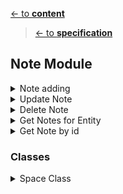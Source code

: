 [<- to **content**](https://github.com/shardoc/shardoc.github.io)
> [<- to **specification**](https://github.com/shardoc/shardoc.github.io/blob/dev/pages/specification.md)
## Note Module


<details>
  <summary>Note adding</summary>

### Endpoints
We expose one endpoint for Note adding. This feature is used for adding notes on any required entity in a project.

#### 1. Add note
   * Path: */note/create*
   * Http method: *POST*
   * Body type: *JSON*
   * Body example: *{"entityId":"dhkfd", "entityType":"document", "content":"some comment on entity", "visibility':"private"}*
   * Response type: JSON
   * Response example: 
      * success: *{ "status" : "success", "body" : {"id" : "l93k7df8"} }*
      * failed: *{ "status" : "failed", "error":"there is no such entity"}*
	  
</details>

<details>
  <summary>Update Note</summary>

### Endpoints

We expose one endpoint for updating field on space

#### 1. Update Field
   * Path: */note/{noteId}*
   * Http method: *POST*
   * PATH parameters: *noteId* - value any valid id
   * Body type: *JSON*
   * Body example: *{"content":"Updated Content"}*
   * Response type: JSON
   * Response example: 
      * success: *{ "status" : "sucess" }
      * failed: *{ "status" : "failed", "error":"Cannot update field [content]" }*


</details>

  <details>
  <summary>Delete Note</summary>

### Endpoints
We expose one endpoint for deleting note

#### 1. Delete Note
   * Path: */note/{noteId}*
   * Http method: *DELETE*
   * PATH parameters: *noteId* - value any valid id
   * Body type: *EMPTY*
   * Response type: JSON
   * Response example: 
      * success: *{ "status" : "sucess" }
      * failed: *{ "status" : "failed", "error":"Cannot delete note" }*
	
</details>
<details>
  <summary>Get Notes for Entity</summary>

### Endpoints
We expose one endpoint for Notes fetching.

#### 1. Get Notes for entity
   * Path: */note/{page}/{size}*
   * Http method: *POST*
   * PATH parameters: *page* - page number, value *positive number*; *size* - page size, value *positive number* 
   * Body type: *JSON*
   * Body example: *{"entityId":"dhkfd", "entityType":"document", "content":"some note on entity"}*
   * Response type: JSON
   * Response example: 
      * success: *{ "status" : "success", "body" : [{"id" : "l93k7df8", "title" :"myNote1"}, {"id" : "f93kvc7df8", "title" :"mySpace2"}]}*
      * failed: *{ "status" : "failed", "error":"unknown"}*
	  
</details>

<details>
  <summary>Get Note by id</summary>

### Endpoints
We expose one endpoint for Note fetching.

#### 1. Get Note
   * Path: */note/{noteId}*
   * Http method: *GET*
   * PATH parameters: *noteId* - value any valid id
   * Response type: JSON
   * Response example: 
      * success: *{ "status" : "success", "body" : {"id" : "l93k7df8", "title" :"mySpace1"}}*
      * failed: *{ "status" : "failed", "error":"unknown"}*
	  
</details>

### Classes

   <details>
  <summary>Space Class</summary>
  
  * Purpose: keep document info structure and corresponding db methods
  * Fields:
    * id 
	* ownerId
	* title
	* visibility - possible values: *searchable* (space memebers could find document by keywords but content and attachment are not visible), *visible*  (space memebers have full access to document)
	* accessibility - possible values: *public* (anybody could join space), *private* - (only invited user could join space)
    * createTime
    * updateTime
  * Methods:
    * findById
	* findAll
    * update
    * insert
    * delete

    </details>
	

	

